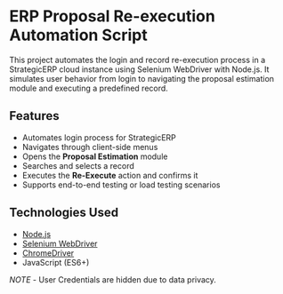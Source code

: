 # ERP Proposal Re-execution Automation Script

This project automates the login and record re-execution process in a StrategicERP cloud instance using Selenium WebDriver with Node.js. It simulates user behavior from login to navigating the proposal estimation module and executing a predefined record.

##  Features

- Automates login process for StrategicERP
- Navigates through client-side menus
- Opens the **Proposal Estimation** module
- Searches and selects a record
- Executes the **Re-Execute** action and confirms it
- Supports end-to-end testing or load testing scenarios

##  Technologies Used

- [Node.js](https://nodejs.org/)
- [Selenium WebDriver](https://www.selenium.dev/)
- [ChromeDriver](https://sites.google.com/chromium.org/driver/)
- JavaScript (ES6+)

*NOTE* - User Credentials are hidden due to data privacy.

